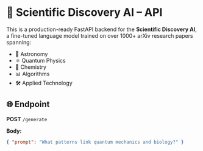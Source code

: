 # 🧠 Scientific Discovery AI – API

This is a production-ready FastAPI backend for the **Scientific Discovery AI**, a fine-tuned language model trained on over 1000+ arXiv research papers spanning:

- 🔭 Astronomy
- ⚛️ Quantum Physics
- 🧪 Chemistry
- 📊 Algorithms
- 🛠️ Applied Technology

## 🌐 Endpoint
**POST** `/generate`

**Body:**
```json
{ "prompt": "What patterns link quantum mechanics and biology?" }
